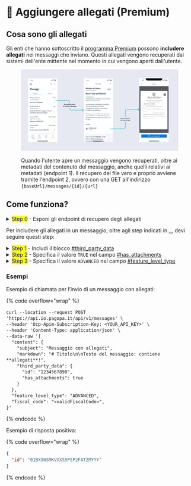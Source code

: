 # 📎 Aggiungere allegati (Premium)

## Cosa sono gli allegati

Gli enti che hanno sottoscritto il [programma Premium](../../../abilitazioni/funzionalita-premium.md) possono **includere allegati** nei messaggi che inviano. Questi allegati vengono recuperati dai sistemi dell'ente mittente nel momento in cui vengono aperti dall'utente.

<figure><img src="../../../.gitbook/assets/Allegati.png" alt="Esempio di come un utente può visualizzare un messaggio che contiene un allegato."><figcaption><p>Quando l'utente apre un messaggio vengono recuperati, oltre ai metadati del contenuto del messaggio, anche quelli relativi ai metadati (endpoint 1). Il recupero del file vero e proprio avviene tramite l'endpoint 2, ovvero con una GET all'indirizzo <code>{baseUrl}/messages/{id}/{url}</code></p></figcaption></figure>

## Come funziona?

<details>

<summary><mark style="color:blue;">Step 0</mark> - Esponi gli endpoint di recupero degli allegati</summary>

Per permettere a IO di recuperare il contenuto di un messaggio e dei suoi allegati, **devi mettere a disposizione un **_**REST web service**_ conforme alla [relativa OpenAPI](https://editor.swagger.io/?url=https://raw.githubusercontent.com/pagopa/io-backend/master/openapi/consumed/api-third-party.yaml).

Per maggiori informazioni, leggi le [specifiche-degli-endpoint-di-recupero-degli-allegati.md](specifiche-degli-endpoint-di-recupero-degli-allegati.md "mention").

</details>

Per includere gli allegati in un messaggio, oltre agli step indicati in [..](../ "mention"), devi seguire questi step:

<details>

<summary><mark style="color:blue;">Step 1</mark> - Includi il blocco <a data-mention href="../../../api/api-messaggi/submit-a-message-passing-the-user-fiscal_code-in-the-request-body.md#third_party_data">#third_party_data</a></summary>

Includi il blocco [#third\_party\_data](../../../api/api-messaggi/submit-a-message-passing-the-user-fiscal\_code-in-the-request-body.md#third\_party\_data "mention"), che contiene le informazioni necessarie per mostrare gli allegati.

</details>

<details>

<summary><mark style="color:blue;">Step 2</mark> - Specifica il valore <code>TRUE</code> nel campo <a data-mention href="../../../api/api-messaggi/submit-a-message-passing-the-user-fiscal_code-in-the-request-body.md#has_attachments">#has_attachments</a> </summary>

Specifica il valore `TRUE` nel campo [#has\_attachments](../../../api/api-messaggi/submit-a-message-passing-the-user-fiscal\_code-in-the-request-body.md#has\_attachments "mention") presente nella request.

</details>

<details>

<summary><mark style="color:blue;">Step 3</mark> - Specifica il valore <code>ADVANCED</code> nel campo <a data-mention href="../../../api/api-messaggi/submit-a-message-passing-the-user-fiscal_code-in-the-request-body.md#feature_level_type">#feature_level_type</a> </summary>

Specifica il valore `ADVANCED` nel campo [#feature\_level\_type](../../../api/api-messaggi/submit-a-message-passing-the-user-fiscal\_code-in-the-request-body.md#feature\_level\_type "mention") presente nella request.

</details>

### Esempi

Esempio di chiamata per l’invio di un messaggio con allegati:

{% code overflow="wrap" %}
```shell
curl --location --request POST 'https://api.io.pagopa.it/api/v1/messages' \
--header 'Ocp-Apim-Subscription-Key: <YOUR_API_KEY>' \
--header 'Content-Type: application/json' \
--data-raw '{
  "content": {
    "subject": "Messaggio con allegati",
    "markdown": "# Titolo\n\nTesto del messaggio: contiene **allegati**!",
    "third_party_data": {
      "id": "1234567890", 
      "has_attachments": true
    }
  },
  "feature_level_type": "ADVANCED",
  "fiscal_code": "<validFiscalCode>",
}'
```
{% endcode %}

Esempio di risposta positiva:

{% code overflow="wrap" %}
```json
{
  "id": "01BX9NSMKVXXS5PSP2FATZMYYY"
}
```
{% endcode %}
